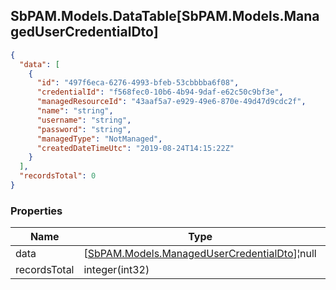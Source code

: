 
<h2 id="tocS_SbPAM.Models.DataTable[SbPAM.Models.ManagedUserCredentialDto]">SbPAM.Models.DataTable[SbPAM.Models.ManagedUserCredentialDto]</h2>

<a id="schemasbpam.models.datatable[sbpam.models.managedusercredentialdto]"></a>
<a id="schema_SbPAM.Models.DataTable[SbPAM.Models.ManagedUserCredentialDto]"></a>
<a id="tocSsbpam.models.datatable[sbpam.models.managedusercredentialdto]"></a>
<a id="tocssbpam.models.datatable[sbpam.models.managedusercredentialdto]"></a>

```json
{
  "data": [
    {
      "id": "497f6eca-6276-4993-bfeb-53cbbbba6f08",
      "credentialId": "f568fec0-10b6-4b94-9daf-e62c50c9bf3e",
      "managedResourceId": "43aaf5a7-e929-49e6-870e-49d47d9cdc2f",
      "name": "string",
      "username": "string",
      "password": "string",
      "managedType": "NotManaged",
      "createdDateTimeUtc": "2019-08-24T14:15:22Z"
    }
  ],
  "recordsTotal": 0
}

```

### Properties

|Name|Type|Required|Restrictions|Description|
|---|---|---|---|---|
|data|[[SbPAM.Models.ManagedUserCredentialDto](../Models/sbpam.models.managedusercredentialdto.md)]¦null|false|none|none|
|recordsTotal|integer(int32)|false|none|none|


